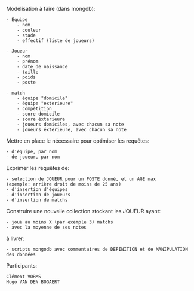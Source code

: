 Modelisation à faire (dans mongdb):

    - Equipe
        - nom
        - couleur
        - stade
        - effectif (liste de joueurs)

    - Joueur
        - nom
        - prénom
        - date de naissance
        - taille
        - poids
        - poste

    - match
        - équipe "domicile"
        - équipe "exterieure"
        - compétition
        - score domicile
        - score éxterieure
        - joueurs domiciles, avec chacun sa note
        - joueurs éxterieure, avec chacun sa note

Mettre en place le nécessaire pour optimiser les requêtes:

    - d'équipe, par nom
    - de joueur, par nom

Exprimer les requêtes de:

    - selection de JOUEUR pour un POSTE donné, et un AGE max
    (exemple: arrière droit de moins de 25 ans)
    - d'insertion d'équipes
    - d'insertion de joueurs
    - d'insertion de matchs

Construire une nouvelle collection stockant les JOUEUR ayant:

    - joué au moins X (par exemple 3) matchs
    - avec la moyenne de ses notes

à livrer:

    - scripts mongodb avec commentaires de DEFINITION et de MANIPULATION des données

Participants:

    Clément VORMS
    Hugo VAN DEN BOGAERT